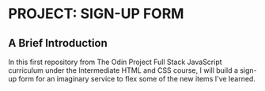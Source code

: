 # PROJECT: SIGN-UP FORM

## A Brief Introduction
In this first repository from The Odin Project Full Stack JavaScript curriculum under the Intermediate HTML and CSS course, I will build a sign-up form for an imaginary service to flex some of the new items I've learned.